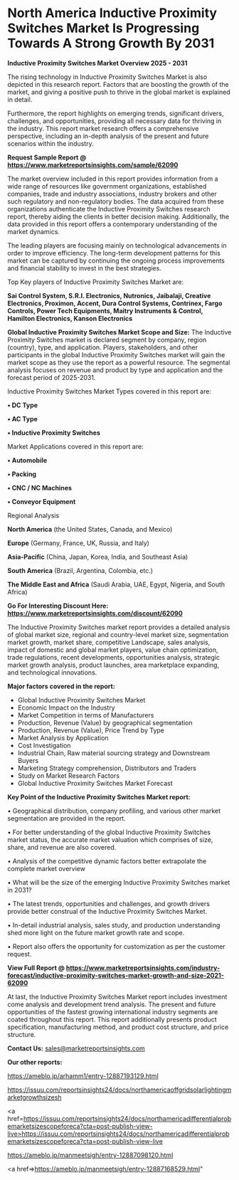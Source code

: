 # North America Inductive Proximity Switches Market Is Progressing Towards A Strong Growth By 2031

<Strong> Inductive Proximity Switches Market Overview 2025 - 2031</strong>

The rising technology in Inductive Proximity Switches Market is also depicted in this research report. Factors that are boosting the growth of the market, and giving a positive push to thrive in the global market is explained in detail.

Furthermore, the report highlights on emerging trends, significant drivers, challenges, and opportunities, providing all necessary data for thriving in the industry. This report market research offers a comprehensive perspective, including an in-depth analysis of the present and future scenarios within the industry.

<strong>Request Sample Report @ <a href=https://www.marketreportsinsights.com/sample/62090>https://www.marketreportsinsights.com/sample/62090</a></strong>

The market overview included in this report provides information from a wide range of resources like government organizations, established companies, trade and industry associations, industry brokers and other such regulatory and non-regulatory bodies. The data acquired from these organizations authenticate the Inductive Proximity Switches research report, thereby aiding the clients in better decision making. Additionally, the data provided in this report offers a contemporary understanding of the market dynamics.

The leading players are focusing mainly on technological advancements in order to improve efficiency. The long-term development patterns for this market can be captured by continuing the ongoing process improvements and financial stability to invest in the best strategies.

Top Key players of Inductive Proximity Switches Market are:

<strong>Sai Control System, S.R.I. Electronics, Nutronics, Jaibalaji, Creative Electronics, Proximon, Accent, Dura Control Systems, Contrinex, Fargo Controls, Power Tech Equipments, Maitry Instruments & Control, Hamilton Electronics, Kanson Electronics</strong>

<strong><b>Global Inductive Proximity Switches Market Scope and Size:</b></strong>
The Inductive Proximity Switches market is declared segment by company, region (country), type, and application. Players, stakeholders, and other participants in the global Inductive Proximity Switches market will gain the market scope as they use the report as a powerful resource. The segmental analysis focuses on revenue and product by type and application and the forecast period of 2025-2031.

Inductive Proximity Switches Market Types covered in this report are:

<strong>• DC Type

• AC Type

• Inductive Proximity Switches</strong>

Market Applications covered in this report are:

<strong>• Automobile

• Packing

• CNC / NC Machines

• Conveyor Equipment</strong> 

Regional Analysis

<strong>North America</strong> (the United States, Canada, and Mexico)

<strong>Europe</strong> (Germany, France, UK, Russia, and Italy)

<strong>Asia-Pacific</strong> (China, Japan, Korea, India, and Southeast Asia)

<strong>South America</strong> (Brazil, Argentina, Colombia, etc.)

<strong>The Middle East and Africa</strong> (Saudi Arabia, UAE, Egypt, Nigeria, and South Africa)

<strong>Go For Interesting Discount Here: <a href=https://www.marketreportsinsights.com/discount/62090>https://www.marketreportsinsights.com/discount/62090</a></strong>

The Inductive Proximity Switches market report provides a detailed analysis of global market size, regional and country-level market size, segmentation market growth, market share, competitive Landscape, sales analysis, impact of domestic and global market players, value chain optimization, trade regulations, recent developments, opportunities analysis, strategic market growth analysis, product launches, area marketplace expanding, and technological innovations.

<strong><b>Major factors covered in the report:</b></strong>
<ul>
  <li>Global Inductive Proximity Switches Market </li>
  <li>Economic Impact on the Industry</li>
  <li>Market Competition in terms of Manufacturers</li>
  <li>Production, Revenue (Value) by geographical segmentation</li>
  <li>Production, Revenue (Value), Price Trend by Type</li>
  <li>Market Analysis by Application</li>
  <li>Cost Investigation</li>
  <li>Industrial Chain, Raw material sourcing strategy and Downstream Buyers</li>
  <li>Marketing Strategy comprehension, Distributors and Traders</li>
  <li>Study on Market Research Factors</li>
  <li>Global Inductive Proximity Switches Market Forecast</li>
</ul>

<strong><b>Key Point of the Inductive Proximity Switches Market report:</b></strong>

• Geographical distribution, company profiling, and various other market segmentation are provided in the report.

• For better understanding of the global Inductive Proximity Switches market status, the accurate market valuation which comprises of size, share, and revenue are also covered.

• Analysis of the competitive dynamic factors better extrapolate the complete market overview

• What will be the size of the emerging Inductive Proximity Switches market in 2031?

• The latest trends, opportunities and challenges, and growth drivers provide better construal of the Inductive Proximity Switches Market.

• In-detail industrial analysis, sales study, and production understanding shed more light on the future market growth rate and scope.

• Report also offers the opportunity for customization as per the customer request.

<strong><b>View Full Report @ <a href=https://www.marketreportsinsights.com/industry-forecast/inductive-proximity-switches-market-growth-and-size-2021-62090>https://www.marketreportsinsights.com/industry-forecast/inductive-proximity-switches-market-growth-and-size-2021-62090</a></b></strong>


At last, the Inductive Proximity Switches Market report includes investment come analysis and development trend analysis. The present and future opportunities of the fastest growing international industry segments are coated throughout this report. This report additionally presents product specification, manufacturing method, and product cost structure, and price structure.

<strong>Contact Us:</strong>
sales@marketreportsinsights.com

<strong>Our other reports:</strong>

<a href=https://ameblo.jp/arhamm1/entry-12887193129.html>https://ameblo.jp/arhamm1/entry-12887193129.html</a>

<a href=https://issuu.com/reportsinsights24/docs/northamericaoffgridsolarlightingmarketgrowthsizesh>https://issuu.com/reportsinsights24/docs/northamericaoffgridsolarlightingmarketgrowthsizesh</a>

<a href=https://issuu.com/reportsinsights24/docs/northamericadifferentialprobemarketsizescopeforeca?cta=post-publish-view-live>https://issuu.com/reportsinsights24/docs/northamericadifferentialprobemarketsizescopeforeca?cta=post-publish-view-live</a>

<a href=https://ameblo.jp/manmeetsigh/entry-12887098120.html>https://ameblo.jp/manmeetsigh/entry-12887098120.html</a>

<a href=>https://ameblo.jp/manmeetsigh/entry-12887168529.html</a>"

